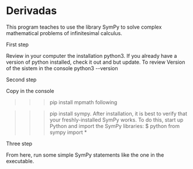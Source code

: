 # Derivadas
This program teaches to use the library SymPy to solve complex mathematical problems of infinitesimal calculus.

First step

Review in your computer the installation python3. If you already have a version of python installed, check it out and but update. To review Version of the sistem in the console python3 --version 

Second step

Copy in the console

>>> pip install mpmath
following

>>> pip install sympy. 
After installation, it is best to verify that your freshly-installed SymPy works. To do this, start up Python and import the SymPy libraries:
$ python
>>> from sympy import *

Three step 

From here, run some simple SymPy statements like the one in the executable.




